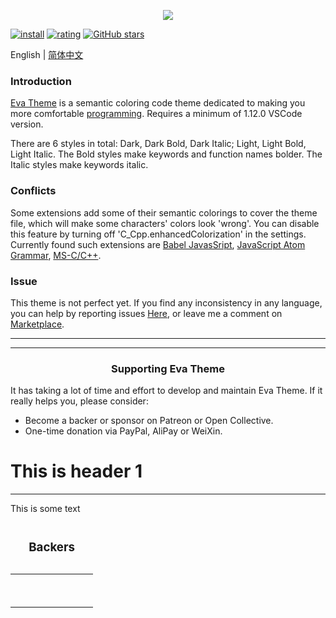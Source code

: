 <p align="center"><img src="https://tva1.sinaimg.cn/large/007jMFbEgy1gieydd8fboj33fg1mc1kx.jpg" referrerpolicy="no-referrer"></p>

[![install](https://vsmarketplacebadge.apphb.com/installs/fisheva.eva-theme.svg?style=flat-flat)](https://marketplace.visualstudio.com/items?itemName=fisheva.eva-theme) [![rating](https://vsmarketplacebadge.apphb.com/rating-short/fisheva.eva-theme.svg?style=flat)](https://marketplace.visualstudio.com/items/fisheva.eva-theme) [![GitHub stars](https://img.shields.io/github/stars/fisheva/eva-theme.svg?style=social&label=Star&maxAge=2592000)](https://github.com/fisheva/eva-theme)

English | <a title="切换到中文README" href="https://github.com/fisheva/Eva-Theme/blob/master/documents/README_CN.md" target="_blank">简体中文</a>

### Introduction

<a title="Go to the marketplace of Eva Theme from Github." href="https://marketplace.visualstudio.com/items?itemName=fisheva.eva-theme" target="_blank">Eva Theme</a> is a semantic coloring code theme dedicated to making you more comfortable <a title="To see those programming languages that Eva Theme has provided semantic coloring." href="https://github.com/fisheva/Eva-Theme/blob/master/documents/languages.md" target="_blank">programming</a>. Requires a minimum of 1.12.0 VSCode version.

There are 6 styles in total: Dark, Dark Bold, Dark Italic; Light, Light Bold, Light Italic. The Bold styles make keywords and function names bolder. The Italic styles make keywords italic.

### Conflicts

Some extensions add some of their semantic colorings to cover the theme file, which will make some characters' colors look 'wrong'. You can disable this feature by turning off 'C_Cpp.enhancedColorization' in the settings. Currently found such extensions are <a href="https://marketplace.visualstudio.com/items?itemName=mgmcdermott.vscode-language-babel" target="_blank">Babel JavasSript</a>, <a href="https://marketplace.visualstudio.com/items?itemName=ms-vscode.js-atom-grammar" target="_blank">JavaScript Atom Grammar</a>, <a href="https://marketplace.visualstudio.com/items?itemName=ms-vscode.cpptools" target="_blank">MS-C/C++</a>.

### Issue

This theme is not perfect yet. If you find any inconsistency in any language, you can help by reporting issues <a href="https://github.com/fisheva/Eva-Theme/issues" target="_blank">Here</a>, or leave me a comment on <a href="https://marketplace.visualstudio.com/items?itemName=fisheva.eva-theme&ssr=false#review-details" target="_blank">Marketplace</a>.

---

<hr />


<h3 align="center">Supporting Eva Theme</h3>

It has taking a lot of time and effort to develop and maintain Eva Theme. If it really helps you, please consider:

- Become a backer or sponsor on Patreon or Open Collective.
- One-time donation via PayPal, AliPay or WeiXin.


<h1>This is header 1</h1>

<hr />

<p>This is some text</p>

<div align="center">
<table>
  <caption><h3 align="center">Backers</h3></caption>
  <tr>
    <td>&nbsp;</td>
    <td></td>
    <td></td>
    <td></td>
    <td></td>
    <td></td>
    <td></td>
    <td></td>
  </tr>
  <tr></tr>
  <tr>
    <td>&nbsp;</td>
    <td></td>
    <td></td>
    <td></td>
    <td></td>
    <td></td>
    <td></td>
    <td></td>
  </tr>
</table>
</div>

<!-- <div align="center">
<table>
<tr>
    <th colspan="8"><h3 align="center">Backers</h3></th>
</tr>
<tr></tr>
<tr>
    <td></td>
    <td></td>
    <td></td>
    <td></td>
    <td></td>
    <td></td>
    <td></td>
    <td></td>
</tr>
<tr></tr>
<tr>
    <td></td>
    <td></td>
    <td></td>
    <td></td>
    <td></td>
    <td></td>
    <td></td>
    <td></td>
</tr>
</table>
</div> -->